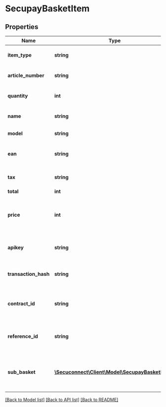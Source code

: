 # SecupayBasketItem

## Properties
Name | Type | Description | Notes
------------ | ------------- | ------------- | -------------
**item_type** | **string** | Category of item | [default to 'article']
**article_number** | **string** | Article number of item | 
**quantity** | **int** | Quantity of articles in item | 
**name** | **string** | Descriptive name of item | 
**model** | **string** | Model of item | 
**ean** | **string** | EAN, European Article Number | 
**tax** | **string** | Applicable tax in percentages | 
**total** | **int** | Total price | 
**price** | **int** | Price of single article, if item is of article category | 
**apikey** | **string** | Special param for stakeholder payments | 
**transaction_hash** | **string** | Special param for payout payments | 
**contract_id** | **string** | Contract id - Special param for stakeholder payments | 
**reference_id** | **string** | Reference id - must be unique for the entire basket | 
**sub_basket** | [**\Secuconnect\Client\Model\SecupayBasketItem[]**](SecupayBasketItem.md) | Mixed-Basket: All basket items for one merchant. | 

[[Back to Model list]](../README.md#documentation-for-models) [[Back to API list]](../README.md#documentation-for-api-endpoints) [[Back to README]](../../README.md)


